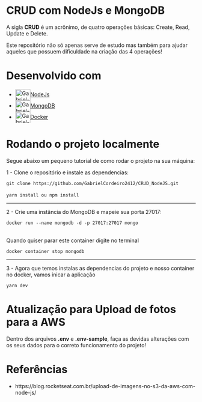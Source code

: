 # CRUD com NodeJs e MongoDB

<p>A sigla <strong>CRUD</strong> é um acrônimo, de quatro operações básicas: Create, Read, Update e Delete. </p> 
<p>Este repositório não só apenas serve de estudo mas também para ajudar aqueles que possuem dificuldade na criação das 4 operações!</p>

# Desenvolvido com
 <ul>
  <li><img align="center" alt="Gabriel-Node" height="30" width="40" src="https://cdn.jsdelivr.net/gh/devicons/devicon/icons/nodejs/nodejs-original.svg"><a href="https://nodejs.org/en/">NodeJs</a></li>
  <li><img align="center" alt="Gabriel-Mongodb" height="30" width="40" src="https://cdn.jsdelivr.net/gh/devicons/devicon/icons/mongodb/mongodb-original.svg"><a href="https://www.mongodb.com/pt-br">MongoDB</a></li>
  <li><img align="center" alt="Gabriel-docker" height="30" width="40" src="https://cdn.jsdelivr.net/gh/devicons/devicon/icons/docker/docker-plain-wordmark.svg"><a href="https://www.docker.com/">Docker</a></li>
 </ul>
 
 # Rodando o projeto localmente
 
 
<p>Segue abaixo um pequeno tutorial de como rodar o projeto na sua máquina:</p>

<p>1 - Clone o repositório e instale as dependencias:</p>
<code>git clone https://github.com/GabrielCordeiro2412/CRUD_NodeJS.git</code><br/><br/>
<code>yarn install ou npm install </code>
<hr>

<p>2 - Crie uma instância do MongoDB e mapeie sua porta 27017:</p>
<code>docker run --name mongodb -d -p 27017:27017 mongo</code><br/><br/>
<p>Quando quiser parar este container digite no terminal</p>
<code>docker container stop mongodb </code>
<hr>

<p>3 - Agora que temos instalas as dependencias do projeto e nosso container no docker, vamos inicar a aplicação</p>
<code>yarn dev</code>

# Atualização para Upload de fotos para a AWS
<p>Dentro dos arquivos <b>.env</b> e <b>.env-sample</b>, faça as devidas alterações com os seus dados para o correto funcionamento do projeto!</bold>
 
 # Referências
 <ul>
   <li>https://blog.rocketseat.com.br/upload-de-imagens-no-s3-da-aws-com-node-js/</li>
 </il>
